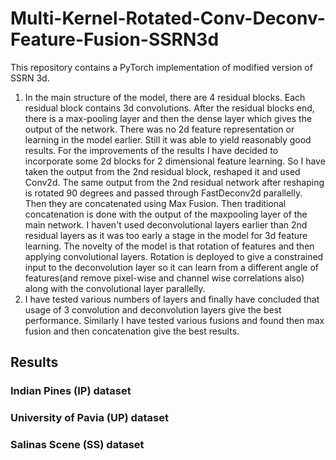 # Multi-Kernel-Rotated-Conv-Deconv-Feature-Fusion-SSRN3d

This repository contains a PyTorch implementation of modified version of SSRN 3d. <br/>

1. In the main structure of the model, there are 4 residual blocks. Each residual block contains 3d convolutions. After the residual blocks end, there is a max-pooling layer and then the dense layer which gives the output of the network. There was no 2d feature representation or learning in the model earlier. Still it was able to yield reasonably good results. For the improvements of the results I have decided to incorporate some 2d blocks for 2 dimensional feature learning. So I have taken the output from the 2nd residual block, reshaped it and used Conv2d. The same output from the 2nd residual network after reshaping is rotated 90 degrees and passed through FastDeconv2d parallelly. Then they are concatenated using Max Fusion. Then traditional concatenation is done with the output of the maxpooling layer of the main network. I haven't used deconvolutional layers earlier than 2nd residual layers as it was too early a stage in the model for 3d feature learning. The novelty of the model is that rotation of features and then applying convolutional layers. Rotation is deployed to give a constrained input to the deconvolution layer so it can learn from a different angle of features(and remove pixel-wise and channel wise correlations also) along with the convolutional layer parallelly. <br/>
2. I have tested various numbers of layers and finally have concluded that usage of 3 convolution and deconvolution layers give the best performance. Similarly I have tested various fusions and found then max fusion and then concatenation give the best results.

## Results

### Indian Pines (IP) dataset

### University of Pavia (UP) dataset

### Salinas Scene (SS) dataset
